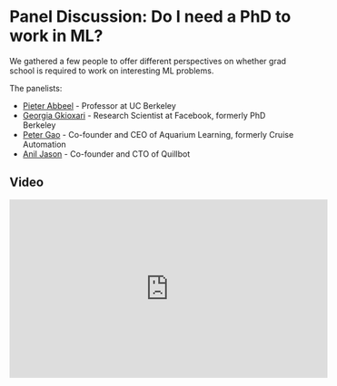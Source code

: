 # Panel Discussion: Do I need a PhD to work in ML?

We gathered a few people to offer different perspectives on whether grad school is required to work on interesting ML problems.

The panelists:

- [Pieter Abbeel](http://www.cs.berkeley.edu/~pabbeel/) - Professor at UC Berkeley
- [Georgia Gkioxari](https://gkioxari.github.io) - Research Scientist at Facebook, formerly PhD Berkeley
- [Peter Gao](https://www.linkedin.com/in/pgaooo/) - Co-founder and CEO of Aquarium Learning, formerly Cruise Automation
- [Anil Jason](https://www.linkedin.com/in/aniljason/) - Co-founder and CTO of Quillbot

## Video

<iframe width="560" height="315" src="https://www.youtube.com/embed/sTxL2lspnTU" frameborder="0" allow="accelerometer; autoplay; clipboard-write; encrypted-media; gyroscope; picture-in-picture" allowfullscreen></iframe>
